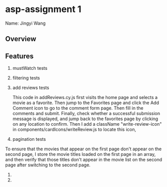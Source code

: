 # asp-assignment 1
 
Name: Jingyi Wang

## Overview

## Features

1. mustWatch tests
   

1. filtering tests


1. add reviews tests

   This code in addReviews.cy.js first visits the home page and selects a movie as a favorite. Then jump to
   the Favorites page and click the Add Comment icon to go to the comment form page. Then fill in the comments and submit. Finally, check whether a successful submission message is displayed, and jump back to the favorites page by clicking on any location to confirm.
   Then I add a className "write-review-icon" in components/cardIcons/writeReview.js to locate this icon,


1. pagination tests

To ensure that the movies that appear on the first page don't appear on the second page, I store the movie titles loaded on the first page in an array, and then verify that those titles don't appear in the movie list on the second page after switching to the second page.
    


1. 


1. 
